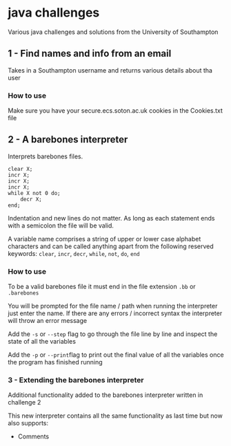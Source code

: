 # java challenges
 Various java challenges and solutions from the University of Southampton

## 1 - Find names and info from an email

Takes in a Southampton username and returns various details about tha user

### How to use
Make sure you have your secure.ecs.soton.ac.uk cookies in the Cookies.txt file

## 2 - A barebones interpreter

Interprets barebones files.

```
clear X;
incr X;
incr X;
incr X;
while X not 0 do;
    decr X;
end;
```

Indentation and new lines do not matter. As long as each statement ends with 
a semicolon the file will be valid.

A variable name comprises a string of upper or lower case alphabet characters 
and can be called anything apart from the following reserved keywords:
`clear`, `incr`, `decr`, `while`, `not`, `do`, `end`

### How to use

To be a valid barebones file it must end in the file extension `.bb` or `.barebones`

You will be prompted for the file name / path when running the interpreter
just enter the name. If there are any errors / incorrect syntax the interpreter
will throw an error message

Add the `-s` or `--step` flag to go through the file line by line and inspect
the state of all the variables

Add the `-p` or `--print`flag to print out the final value of all the variables
once the program has finished running

### 3 - Extending the barebones interpreter

Additional functionality added to the barebones interpreter written in challenge 2

This new interpreter contains all the same functionality as last time but now
also supports:
- Comments


